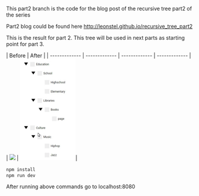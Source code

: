 This part2 branch is the code for the blog post of the recursive tree part2 of the series

Part2 blog could be found here
http://leonstel.github.io/recursive_tree_part2

This is the result for part 2. This tree will be used in next parts as starting point for part 3.

| Before  | After |
| ------------- | ------------- | ------------- | ------------- |
| <img src="./assets/tree_simple_part1.gif" width="150" /> | <img src="./assets/treeviewcase3.gif" width="150" />|

```
npm install
npm run dev
```

After running above commands go to localhost:8080